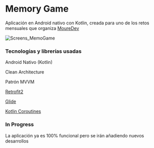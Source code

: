 # Memory Game

Aplicación en Android nativo con Kotlin, creada para uno de los retos mensuales que organiza [MoureDev](https://github.com/mouredev "MoureDev")

![Screens_MemoGame](https://user-images.githubusercontent.com/26325224/193872504-4aef8524-bbb1-4c32-9633-5cd00b0cc997.png)


### Tecnologías  y librerías usadas
Android Nativo (Kotlin)

Clean Architecture

Patrón MVVM

[Retrofit2](https://github.com/square/retrofit "Retrofit2")

[Glide](https://github.com/bumptech/glide "Glide")

[Kotlin Coroutines](https://kotlinlang.org/docs/coroutines-overview.html "Kotlin Coroutines")

### In Progress
La aplicación ya es 100% funcional pero se irán añadiendo nuevos desarrollos
